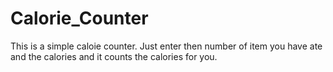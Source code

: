 # Calorie_Counter
This  is a simple caloie counter. Just enter then number of item you have ate and the calories and it counts the calories for you.
